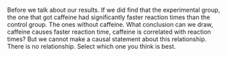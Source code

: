 Before we talk about our results. If we did find that the experimental group,
the one that got caffeine had significantly faster reaction times than the
control group. The ones without caffeine. What conclusion can we draw, caffeine
causes faster reaction time, caffeine is correlated with reaction times? But we
cannot make a causal statement about this relationship. There is no
relationship. Select which one you think is best.

